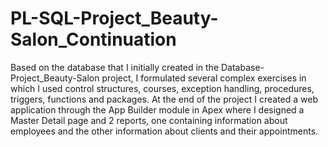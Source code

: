 # PL-SQL-Project_Beauty-Salon_Continuation
Based on the database that I initially created in the Database-Project_Beauty-Salon project, I formulated several complex exercises in which I used control structures, courses, exception handling, procedures, triggers, functions and packages.
At the end of the project I created a web application through the App Builder module in Apex where I designed a Master Detail page and 2 reports, one containing information about employees and the other information about clients and their appointments.
